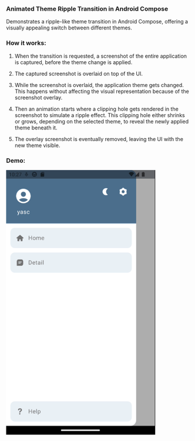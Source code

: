 ### Animated Theme Ripple Transition in Android Compose

Demonstrates a ripple-like theme transition in Android Compose, offering a visually appealing
switch between different themes.

### How it works:
1. When the transition is requested, a screenshot of the entire application is captured,
   before the theme change is applied.

2. The captured screenshot is overlaid on top of the UI.

3. While the screenshot is overlaid, the application theme gets changed.
   This happens without affecting the visual representation because of the screenshot overlay.

4. Then an animation starts where a clipping hole gets rendered in the screenshot to
   simulate a ripple effect. This clipping hole either shrinks or grows,
   depending on the selected theme, to reveal the newly applied theme beneath it.

5. The overlay screenshot is eventually removed, leaving the UI with the new theme visible.

### Demo:
![Demo](demo.gif)

